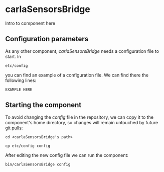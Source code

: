 # carlaSensorsBridge
Intro to component here


## Configuration parameters
As any other component, *carlaSensorsBridge* needs a configuration file to start. In
```
etc/config
```
you can find an example of a configuration file. We can find there the following lines:
```
EXAMPLE HERE
```

## Starting the component
To avoid changing the *config* file in the repository, we can copy it to the component's home directory, so changes will remain untouched by future git pulls:

```
cd <carlaSensorsBridge's path> 
```
```
cp etc/config config
```

After editing the new config file we can run the component:

```
bin/carlaSensorsBridge config
```
